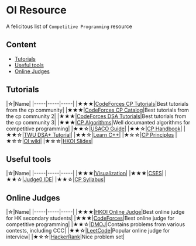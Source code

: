 # OI Resource
A felicitous list of `Competitive Programming` resource

## Content
- [Tutorials](#Tutorials)
- [Useful tools](#Useful-tools)
- [Online Judges](#Online-Judges)

## Tutorials
|☆|Name|
|-----|-----|-----|
|★★★|[CodeForces CP Tutorials](https://codeforces.com/blog/entry/57282)|Best tutorials from the cp community|
|★★★|[CodeForces CP Catalog](https://codeforces.com/catalog)|Best tutorials from the cp community 2|
|★★★|[CodeForces DSA Tutorials](https://codeforces.com/blog/entry/13529)|Best tutorials from the cp community 3|
|★★★|[CP Algorithms](https://cp-algorithms.com)|Well documanted algorithms for competitive programming|
|★★☆|[USACO Guide](https://usaco.guide)|
|★★☆|[CP Handbook](Books/cph.pdf)|
|★★☆|[TWU DSA+ Tutorial](https://web.ntnu.edu.tw/~algo/)|
|★★☆|[Learn C++](https://www.learncpp.com/)|
|★☆☆|[CP Principles](Books/paps.pdf)
|★☆☆|[OI wiki](https://oi-wiki.org)|
|★☆☆|[HKOI Slides](https://hkoi.org/en/training-materials/2023/)|

## Useful tools
|☆|Name|
|-----|-----|-----|
|★★★|[Visualization](https://visualgo.net/en)|
|★★★|[CSES](https://cses.fi/problemset/)|
|★★☆|[Judge0 IDE](https://ide.judge0.com/)|
|★★☆|[CP Syllabus](Books/Syllabus.pdf)|

## Online Judges
|☆|Name|
|-----|-----|-----|
|★★★|[HKOI Online Judge](https://judge.hkoi.org/)|Best online judge for HK secondary students|
|★★★|[CodeForces](https://codeforces.com/problemset)|Best online judge for competitive programming|
|★★☆|[DMOJ](https://dmoj.ca/)|Contains problems from various contests, including CCC|
|★★☆|[LeetCode](https://leetcode.com/problemset/)|Popular online judge for interview|
|★☆☆|[HackerRank](https://www.hackerrank.com/dashboard)|Nice problem set|

